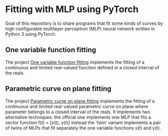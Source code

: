 # Fitting with MLP using PyTorch
Goal of this repository is to share programs that fit some kinds of curves by high configurable multilayer perceptron (MLP) neural network written in Python 3 using PyTorch.

## One variable function fitting
The project [One variable function fitting](./one-variable-function-fitting) implements the fitting of a continuous and limited real-valued function defined in a closed interval of the reals.

## Parametric curve on plane fitting
The project [Parametric curve on plane fitting](./parametric-curve-on-plane-fitting) implements the fitting of a continuous and limited real-valued parametric curve on plane where parameter belongs to a closed interval of the reals. It implements two alternative techniques: the official one implements one MLP that fits a vector function f(t) = [x(t), y(t)] instead the 'twin' variant implements a pair of twins of MLPs that fit separately the one variable functions x(t) and y(t).

